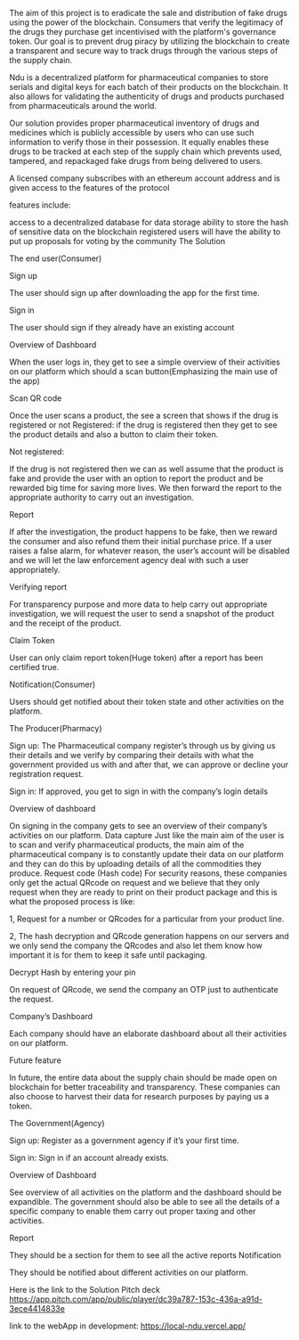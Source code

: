 The aim of this project is to eradicate the sale and distribution of fake drugs using the power of the blockchain. Consumers that verify the legitimacy of the drugs they purchase get incentivised with the platform's governance token. Our goal is to prevent drug piracy by utilizing the blockchain to create a transparent and secure way to track drugs through the various steps of the supply chain.

Ndu is a decentralized platform for pharmaceutical companies to store serials and digital keys for each batch of their products on the blockchain. It also allows for validating the authenticity of drugs and products purchased from pharmaceuticals around the world.

Our solution provides proper pharmaceutical inventory of drugs and medicines which is publicly accessible by users who can use such information to verify those in their possession. It equally enables these drugs to be tracked at each step of the supply chain which prevents used, tampered, and repackaged fake drugs from being delivered to users.

A licensed company subscribes with an ethereum account address and is given access to the features of the protocol

features include:

access to a decentralized database for data storage
ability to store the hash of sensitive data on the blockchain
registered users will have the ability to put up proposals for voting by the community
The Solution

The end user(Consumer)

Sign up

The user should sign up after downloading the app for the first time.

Sign in

The user should sign if they already have an existing account

Overview of Dashboard

When the user logs in, they get to see a simple overview of their activities on our platform which should a scan button(Emphasizing the main use of the app)

Scan QR code

Once the user scans a product, the see a screen that shows if the drug is registered or not Registered: if the drug is registered then they get to see the product details and also a button to claim their token.

Not registered:

If the drug is not registered then we can as well assume that the product is fake and provide the user with an option to report the product and be rewarded big time for saving more lives. We then forward the report to the appropriate authority to carry out an investigation.

Report

If after the investigation, the product happens to be fake, then we reward the consumer and also refund them their initial purchase price. If a user raises a false alarm, for whatever reason, the user’s account will be disabled and we will let the law enforcement agency deal with such a user appropriately.

Verifying report

For transparency purpose and more data to help carry out appropriate investigation, we will request the user to send a snapshot of the product and the receipt of the product.

Claim Token

User can only claim report token(Huge token) after a report has been certified true.

Notification(Consumer)

Users should get notified about their token state and other activities on the platform.

The Producer(Pharmacy)

Sign up: The Pharmaceutical company register’s through us by giving us their details and we verify by comparing their details with what the government provided us with and after that, we can approve or decline your registration request.

Sign in: If approved, you get to sign in with the company’s login details

Overview of dashboard

On signing in the company gets to see an overview of their company’s activities on our platform. Data capture Just like the main aim of the user is to scan and verify pharmaceutical products, the main aim of the pharmaceutical company is to constantly update their data on our platform and they can do this by uploading details of all the commodities they produce. Request code (Hash code) For security reasons, these companies only get the actual QRcode on request and we believe that they only request when they are ready to print on their product package and this is what the proposed process is like:

1, Request for a number or QRcodes for a particular from your product line.

2, The hash decryption and QRcode generation happens on our servers and we only send the company the QRcodes and also let them know how important it is for them to keep it safe until packaging.

Decrypt Hash by entering your pin

On request of QRcode, we send the company an OTP just to authenticate the request.

Company’s Dashboard

Each company should have an elaborate dashboard about all their activities on our platform.

Future feature

In future, the entire data about the supply chain should be made open on blockchain for better traceability and transparency. These companies can also choose to harvest their data for research purposes by paying us a token.

The Government(Agency)

Sign up: Register as a government agency if it’s your first time.

Sign in: Sign in if an account already exists.

Overview of Dashboard

See overview of all activities on the platform and the dashboard should be expandible. The government should also be able to see all the details of a specific company to enable them carry out proper taxing and other activities.

Report

They should be a section for them to see all the active reports Notification

They should be notified about different activities on our platform.

Here is the link to the Solution Pitch deck https://app.pitch.com/app/public/player/dc39a787-153c-436a-a91d-3ece4414833e

link to the webApp in development: https://local-ndu.vercel.app/
